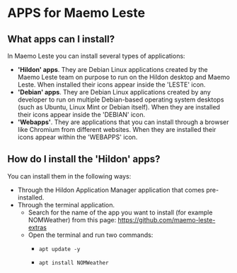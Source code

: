 # APPS for Maemo Leste

## What apps can I install?
In Maemo Leste you can install several types of applications:  
- <b>'Hildon' apps</b>. They are Debian Linux applications created by the Maemo Leste team on purpose to run on the Hildon desktop and Maemo Leste. When installed their icons appear inside the 'LESTE' icon.  
- <b>'Debian' apps</b>. They are Debian Linux applications created by any developer to run on multiple Debian-based operating system desktops (such as Ubuntu, Linux Mint or Debian itself). When they are installed their icons appear inside the 'DEBIAN' icon.  
- <b>'Webapps'</b>. They are applications that you can install through a browser like Chromium from different websites. When they are installed their icons appear within the 'WEBAPPS' icon.  

## How do I install the 'Hildon' apps?
You can install them in the following ways:
- Through the Hildon Application Manager application that comes pre-installed.
- Through the terminal application.
  - Search for the name of the app you want to install (for example NOMWeather) from this page: https://github.com/maemo-leste-extras
  - Open the terminal and run two commands:
    -     apt update -y
    -     apt install NOMWeather
